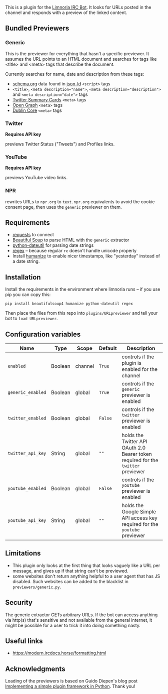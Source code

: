 This is a plugin for the [Limnoria IRC Bot](https://github.com/ProgVal/Limnoria). It looks for URLs posted in the channel and responds with a preview of the linked content.

## Bundled Previewers

### Generic

This is the previewer for everything that hasn't a specific previewer.
It assumes the URL points to an HTML document and searches for tags
like \<title\> and \<meta\> tags that describe the document.

Currently searches for name, date and description from these tags:
* [schema.org](https://schema.org/) data found in [json-ld](https://json-ld.org/) `<script>` tags
* `<title>`, `<meta description="name">`, `<meta description="description">` and `<meta description="date">` tags
* [Twitter Summary Cards](https://developer.twitter.com/en/docs/twitter-for-websites/cards/overview/summary) `<meta>` tags
* [Open Graph](https://ogp.me/) `<meta>` tags
* [Dublin Core](https://www.dublincore.org) `<meta>` tags


### Twitter
**Requires API key**

previews Twitter Status ("Tweets") and Profiles links.

### YouTube
**Requires API key**

previews YouTube video links.

### NPR

rewrites URLs to `npr.org` to `text.npr.org` equivalents to avoid the cookie consent page, then uses the `generic` previewer on them.

## Requirements
* [requests](https://2.python-requests.org/en/master/) to connect
* [Beautiful Soup](https://www.crummy.com/software/BeautifulSoup/) to parse HTML with the `generic` extractor
* [python-dateutil](https://github.com/dateutil/dateutil/) for parsing date strings
* [regex](https://bitbucket.org/mrabarnett/mrab-regex/src/hg/) – because regular `re` doesn't handle unicode properly
* Install [humanize](https://github.com/jmoiron/humanize/) to enable nicer timestamps, like "yesterday" instead of a date string.

## Installation

Install the requirements in the environment where limnoria runs – if you use pip you can copy this:

    pip install beautifulsoup4 humanize python-dateutil regex

Then place the files from this repo into `plugins/URLpreviewer` and tell your bot to `load URLpreviewer`.

## Configuration variables
| Name              | Type    | Scope   | Default | Description                                                                       |
|-------------------|---------|---------|---------|-----------------------------------------------------------------------------------|
| `enabled`         | Boolean | channel | `True`  | controls if the plugin is enabled for the channel                                 |
| `generic_enabled` | Boolean | global  | `True`  | controls if the `generic` previewer is enabled                                    |
| `twitter_enabled` | Boolean | global  | `False` | controls if the `twitter` previewer is enabled                                    |
| `twitter_api_key` | String  | global  | `""`    | holds the Twitter API OAuth 2.0 Bearer token required for the `twitter` previewer |
| `youtube_enabled` | Boolean | global  | `False` | controls if the `youtube` previewer is enabled                                    |
| `youtube_api_key` | String  | global  | `""`    | holds the Google Simple API access key required for the `youtube` previewer       |

## Limitations

* This plugin only looks at the first thing that looks vaguely like a URL per message, and gives up if that string can't be previewed.
* some websites don't return anything helpful to a user agent that has JS disabled. Such websites can be added to the blacklist in `previewers/generic.py`.

## Security

The generic extractor GETs arbitrary URLs.
If the bot can access anything via http(s) that's sensitive and not available
from the general internet, it might be possible for a user to trick it into doing something nasty.

## Useful links

* https://modern.ircdocs.horse/formatting.html

## Acknowledgments

Loading of the previewers is based on Guido Diepen's blog post [Implementing a simple plugin framework in Python](https://www.guidodiepen.nl/2019/02/implementing-a-simple-plugin-framework-in-python/). Thank you!
